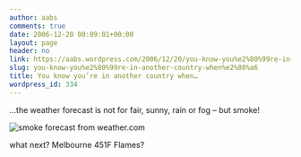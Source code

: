 ```yaml
---
author: aabs
comments: true
date: 2006-12-20 00:09:01+00:00
layout: page
header: no
link: https://aabs.wordpress.com/2006/12/20/you-know-you%e2%80%99re-in-another-country-when%e2%80%a6/
slug: you-know-you%e2%80%99re-in-another-country-when%e2%80%a6
title: You know you’re in another country when…
wordpress_id: 334
---
```


…the weather forecast is not for fair, sunny, rain or fog – but smoke!

![smoke forecast from weather.com](http://static.flickr.com/138/327630669_9f3033e220_o_d.png)

what next? Melbourne 451F Flames?
